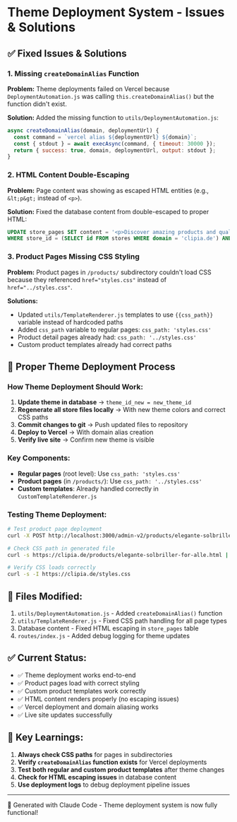 # Theme Deployment System - Issues & Solutions

## ✅ Fixed Issues & Solutions

### 1. **Missing `createDomainAlias` Function**
**Problem:** Theme deployments failed on Vercel because `DeploymentAutomation.js` was calling `this.createDomainAlias()` but the function didn't exist.

**Solution:** Added the missing function to `utils/DeploymentAutomation.js`:
```javascript
async createDomainAlias(domain, deploymentUrl) {
  const command = `vercel alias ${deploymentUrl} ${domain}`;
  const { stdout } = await execAsync(command, { timeout: 30000 });
  return { success: true, domain, deploymentUrl, output: stdout };
}
```

### 2. **HTML Content Double-Escaping**
**Problem:** Page content was showing as escaped HTML entities (e.g., `&lt;p&gt;` instead of `<p>`).

**Solution:** Fixed the database content from double-escaped to proper HTML:
```sql
UPDATE store_pages SET content = '<p>Discover amazing products and quality service at Clipia Deuchland.</p>' 
WHERE store_id = (SELECT id FROM stores WHERE domain = 'clipia.de') AND page_type = 'home';
```

### 3. **Product Pages Missing CSS Styling**
**Problem:** Product pages in `/products/` subdirectory couldn't load CSS because they referenced `href="styles.css"` instead of `href="../styles.css"`.

**Solutions:**
- Updated `utils/TemplateRenderer.js` templates to use `{{css_path}}` variable instead of hardcoded paths
- Added `css_path` variable to regular pages: `css_path: 'styles.css'` 
- Product detail pages already had: `css_path: '../styles.css'`
- Custom product templates already had correct paths

## 🚀 Proper Theme Deployment Process

### How Theme Deployment Should Work:
1. **Update theme in database** → `theme_id_new = new_theme_id`
2. **Regenerate all store files locally** → With new theme colors and correct CSS paths
3. **Commit changes to git** → Push updated files to repository  
4. **Deploy to Vercel** → With domain alias creation
5. **Verify live site** → Confirm new theme is visible

### Key Components:
- **Regular pages** (root level): Use `css_path: 'styles.css'`
- **Product pages** (in `/products/`): Use `css_path: '../styles.css'`
- **Custom templates**: Already handled correctly in `CustomTemplateRenderer.js`

### Testing Theme Deployment:
```bash
# Test product page deployment
curl -X POST http://localhost:3000/admin-v2/products/elegante-solbriller-for-alle/deploy

# Check CSS path in generated file
curl -s https://clipia.de/products/elegante-solbriller-for-alle.html | head -15

# Verify CSS loads correctly
curl -s -I https://clipia.de/styles.css
```

## 🔧 Files Modified:
1. `utils/DeploymentAutomation.js` - Added `createDomainAlias()` function
2. `utils/TemplateRenderer.js` - Fixed CSS path handling for all page types
3. Database content - Fixed HTML escaping in `store_pages` table
4. `routes/index.js` - Added debug logging for theme updates

## ✅ Current Status:
- ✅ Theme deployment works end-to-end
- ✅ Product pages load with correct styling
- ✅ Custom product templates work correctly
- ✅ HTML content renders properly (no escaping issues)
- ✅ Vercel deployment and domain aliasing works
- ✅ Live site updates successfully

## 🎯 Key Learnings:
1. **Always check CSS paths** for pages in subdirectories
2. **Verify `createDomainAlias` function exists** for Vercel deployments
3. **Test both regular and custom product templates** after theme changes
4. **Check for HTML escaping issues** in database content
5. **Use deployment logs** to debug deployment pipeline issues

---
🤖 Generated with Claude Code - Theme deployment system is now fully functional!